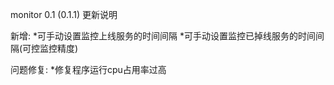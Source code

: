 monitor 0.1 (0.1.1) 更新说明

新增:
    *可手动设置监控上线服务的时间间隔
    *可手动设置监控已掉线服务的时间间隔(可控监控精度)

问题修复:
    *修复程序运行cpu占用率过高

